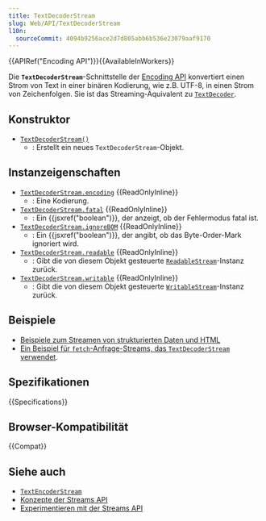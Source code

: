 ```yaml
---
title: TextDecoderStream
slug: Web/API/TextDecoderStream
l10n:
  sourceCommit: 4094b9256ace2d7d805abb6b536e23079aaf9170
---
```


{{APIRef("Encoding API")}}{{AvailableInWorkers}}

Die **`TextDecoderStream`**-Schnittstelle der [Encoding API](/de/docs/Web/API/Encoding_API) konvertiert einen Strom von Text in einer binären Kodierung, wie z.B. UTF-8, in einen Strom von Zeichenfolgen.
Sie ist das Streaming-Äquivalent zu [`TextDecoder`](/de/docs/Web/API/TextDecoder).

## Konstruktor

- [`TextDecoderStream()`](/de/docs/Web/API/TextDecoderStream/TextDecoderStream)
  - : Erstellt ein neues `TextDecoderStream`-Objekt.

## Instanzeigenschaften

- [`TextDecoderStream.encoding`](/de/docs/Web/API/TextDecoderStream/encoding) {{ReadOnlyInline}}
  - : Eine Kodierung.
- [`TextDecoderStream.fatal`](/de/docs/Web/API/TextDecoderStream/fatal) {{ReadOnlyInline}}
  - : Ein {{jsxref("boolean")}}, der anzeigt, ob der Fehlermodus fatal ist.
- [`TextDecoderStream.ignoreBOM`](/de/docs/Web/API/TextDecoderStream/ignoreBOM) {{ReadOnlyInline}}
  - : Ein {{jsxref("boolean")}}, der angibt, ob das Byte-Order-Mark ignoriert wird.
- [`TextDecoderStream.readable`](/de/docs/Web/API/TextDecoderStream/readable) {{ReadOnlyInline}}
  - : Gibt die von diesem Objekt gesteuerte [`ReadableStream`](/de/docs/Web/API/ReadableStream)-Instanz zurück.
- [`TextDecoderStream.writable`](/de/docs/Web/API/TextDecoderStream/writable) {{ReadOnlyInline}}
  - : Gibt die von diesem Objekt gesteuerte [`WritableStream`](/de/docs/Web/API/WritableStream)-Instanz zurück.

## Beispiele

- [Beispiele zum Streamen von strukturierten Daten und HTML](https://streams.spec.whatwg.org/demos/)
- [Ein Beispiel für `fetch`-Anfrage-Streams, das `TextDecoderStream` verwendet](https://glitch.com/~fetch-request-stream).

## Spezifikationen

{{Specifications}}

## Browser-Kompatibilität

{{Compat}}

## Siehe auch

- [`TextEncoderStream`](/de/docs/Web/API/TextEncoderStream)
- [Konzepte der Streams API](/de/docs/Web/API/Streams_API/Concepts)
- [Experimentieren mit der Streams API](https://deanhume.com/experimenting-with-the-streams-api/)
